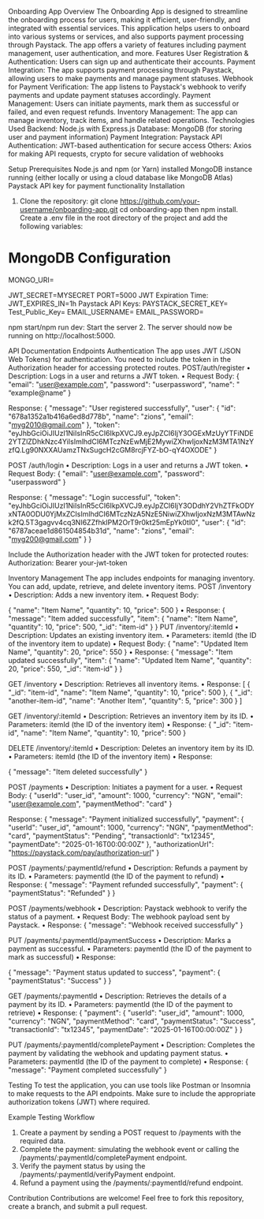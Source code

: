 Onboarding App
Overview
The Onboarding App is designed to streamline the onboarding process for users, making it efficient, user-friendly, and integrated with essential services. This application helps users to onboard into various systems or services, and also supports payment processing through Paystack. The app offers a variety of features including payment management, user authentication, and more.
Features
User Registration & Authentication: Users can sign up and authenticate their accounts.
Payment Integration: The app supports payment processing through Paystack, allowing users to make payments and manage payment statuses.
Webhook for Payment Verification: The app listens to Paystack's webhook to verify payments and update payment statuses accordingly.
Payment Management: Users can initiate payments, mark them as successful or failed, and even request refunds.
Inventory Management: The app can manage inventory, track items, and handle related operations.
Technologies Used
Backend: Node.js with Express.js
Database: MongoDB (for storing user and payment information)
Payment Integration: Paystack API
Authentication: JWT-based authentication for secure access
Others: Axios for making API requests, crypto for secure validation of webhooks


Setup
Prerequisites
Node.js and npm (or Yarn) installed
MongoDB instance running (either locally or using a cloud database like MongoDB Atlas)
Paystack API key for payment functionality
Installation
1. Clone the repository: git clone https://github.com/your-username/onboarding-app.git
   cd onboarding-app then npm install.
Create a .env file in the root directory of the project and add the following variables:
# MongoDB Configuration
MONGO_URI=

JWT_SECRET=MYSECRET
PORT=5000
JWT Expiration Time: JWT_EXPIRES_IN=1h
Paystack API Keys:
PAYSTACK_SECRET_KEY=
Test_Public_Key=
EMAIL_USERNAME=
EMAIL_PASSWORD=

npm start/npm run dev: Start the server
2.	The server should now be running on http://localhost:5000.

API Documentation
Endpoints
Authentication
The app uses JWT (JSON Web Tokens) for authentication. You need to include the token in the Authorization header for accessing protected routes.
POST/auth/register
•	Description: Logs in a user and returns a JWT token.
•	Request Body:
{
  "email": "user@example.com",
  "password": "userpassword",
“name": " “example@name”
}

Response:
{
  "message": "User registered successfully",
  "user": {
    "id": "678a1352a1b416a6ed8d778b",
    "name": "zions",
    "email": "myg2010@gmail.com"
  },
  "token": "eyJhbGciOiJIUzI1NiIsInR5cCI6IkpXVCJ9.eyJpZCI6IjY3OGExMzUyYTFiNDE2YTZlZDhkNzc4YiIsImlhdCI6MTczNzEwMjE2MywiZXhwIjoxNzM3MTA1NzYzfQ.Lg90NXXAUamzTNxSugcH2cGM8rcjFYZ-bO-qY4OXODE"
}







POST /auth/login
•	Description: Logs in a user and returns a JWT token.
•	Request Body:
{
  "email": "user@example.com",
  "password": "userpassword"
}

Response:
{
  "message": "Login successful",
  "token": "eyJhbGciOiJIUzI1NiIsInR5cCI6IkpXVCJ9.eyJpZCI6IjY3ODdhY2VhZTFkODYxNTA0ODU0YjMxZCIsImlhdCI6MTczNzA5NzE5NiwiZXhwIjoxNzM3MTAwNzk2fQ.5T3gagvv4cq3NI6ZZfhkIPM2OrT9r0kt25mEpYk0tI0",
  "user": {
    "id": "6787aceae1d861504854b31d",
    "name": "zions",
    "email": "myg200@gmail.com"
  }
}


Include the Authorization header with the JWT token for protected routes:
Authorization: Bearer your-jwt-token


Inventory Management
The app includes endpoints for managing inventory. You can add, update, retrieve, and delete inventory items.
POST /inventory
•	Description: Adds a new inventory item.
•	Request Body:


{
  "name": "Item Name",
  "quantity": 10,
  "price": 500
}
•	Response:
{
  "message": "Item added successfully",
  "item": {
    "name": "Item Name",
    "quantity": 10,
    "price": 500,
    "_id": "item-id"
  }
}
PUT /inventory/:itemId
•	Description: Updates an existing inventory item.
•	Parameters: itemId (the ID of the inventory item to update)
•	Request Body:
{
  "name": "Updated Item Name",
  "quantity": 20,
  "price": 550
}
•	Response:
{
  "message": "Item updated successfully",
  "item": {
    "name": "Updated Item Name",
    "quantity": 20,
    "price": 550,
    "_id": "item-id"
  }
}

GET /inventory
•	Description: Retrieves all inventory items.
•	Response:
[
  {
    "_id": "item-id",
    "name": "Item Name",
    "quantity": 10,
    "price": 500
  },
  {
    "_id": "another-item-id",
    "name": "Another Item",
    "quantity": 5,
    "price": 300
  }
]

GET /inventory/:itemId
•	Description: Retrieves an inventory item by its ID.
•	Parameters: itemId (the ID of the inventory item)
•	Response:
{
  "_id": "item-id",
  "name": "Item Name",
  "quantity": 10,
  "price": 500
}

DELETE /inventory/:itemId
•	Description: Deletes an inventory item by its ID.
•	Parameters: itemId (the ID of the inventory item)
•	Response:


{
  "message": "Item deleted successfully"
}


POST /payments
•	Description: Initiates a payment for a user.
•	Request Body:
{
  "userId": "user_id",
  "amount": 1000,
  "currency": "NGN",
  "email": "user@example.com",
  "paymentMethod": "card"
}

Response: 
{
  "message": "Payment initialized successfully",
  "payment": {
    "userId": "user_id",
    "amount": 1000,
    "currency": "NGN",
    "paymentMethod": "card",
    "paymentStatus": "Pending",
    "transactionId": "tx12345",
    "paymentDate": "2025-01-16T00:00:00Z"
  },
  "authorizationUrl": "https://paystack.com/pay/authorization-url"
}





POST /payments/:paymentId/refund
•	Description: Refunds a payment by its ID.
•	Parameters: paymentId (the ID of the payment to refund)
•	Response:
{
  "message": "Payment refunded successfully",
  "payment": {
    "paymentStatus": "Refunded"
  }
}

POST /payments/webhook
•	Description: Paystack webhook to verify the status of a payment.
•	Request Body: The webhook payload sent by Paystack.
•	Response:
{
  "message": "Webhook received successfully"
}


PUT /payments/:paymentId/paymentSuccess
•	Description: Marks a payment as successful.
•	Parameters: paymentId (the ID of the payment to mark as successful)
•	Response:

{
  "message": "Payment status updated to success",
  "payment": {
    "paymentStatus": "Success"
  }
}

GET /payments/:paymentId
•	Description: Retrieves the details of a payment by its ID.
•	Parameters: paymentId (the ID of the payment to retrieve)
•	Response:
{
  "payment": {
    "userId": "user_id",
    "amount": 1000,
    "currency": "NGN",
    "paymentMethod": "card",
    "paymentStatus": "Success",
    "transactionId": "tx12345",
    "paymentDate": "2025-01-16T00:00:00Z"
  }
}

PUT /payments/:paymentId/completePayment
•	Description: Completes the payment by validating the webhook and updating payment status.
•	Parameters: paymentId (the ID of the payment to complete)
•	Response:
{
  "message": "Payment completed successfully"
}

Testing
To test the application, you can use tools like Postman or Insomnia to make requests to the API endpoints. Make sure to include the appropriate authorization tokens (JWT) where required.

Example Testing Workflow
1.	Create a payment by sending a POST request to /payments with the required data.
2.	Complete the payment:
simulating the webhook event or calling the
/payments/:paymentId/completePayment endpoint.
3.	Verify the payment
status by using the /payments/:paymentId/verifyPayment endpoint.
4.	Refund a payment using the /payments/:paymentId/refund endpoint.

Contribution
Contributions are welcome! Feel free to fork this repository, create a branch, and submit a pull request.

